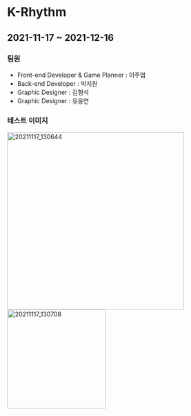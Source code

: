 # K-Rhythm

## 2021-11-17 ~ 2021-12-16

### 팀원
- Front-end Developer & Game Planner : 이주엽
- Back-end Developer : 박지원
- Graphic Designer : 김형석
- Graphic Designer : 유웅연

### 테스트 이미지
<img width="410" alt="20211117_130644" src="https://user-images.githubusercontent.com/55792986/142132956-f55397ff-afec-427c-8d83-ae20901d6274.png">
<img width="229" alt="20211117_130708" src="https://user-images.githubusercontent.com/55792986/142132959-cf837e27-3f2d-4e34-81e9-6b08d757c3b8.png">


